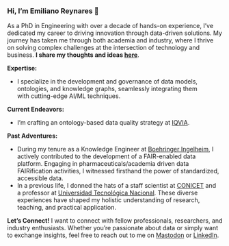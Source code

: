 ### Hi, I’m Emiliano Reynares 👋

As a PhD in Engineering with over a decade of hands-on experience, I’ve dedicated my career to driving innovation through data-driven solutions. My journey has taken me through both academia and industry, where I thrive on solving complex challenges at the intersection of technology and business. __I share my thoughts and ideas [here](https://github.com/emilianoreynares/emilianoreynares/wiki)__.

**Expertise:**
* I specialize in the development and governance of data models, ontologies, and knowledge graphs, seamlessly integrating them with cutting-edge AI/ML techniques.

**Current Endeavors:**
* I’m crafting an ontology-based data quality strategy at [IQVIA](https://www.iqvia.com/).

**Past Adventures:**
* During my tenure as a Knowledge Engineer at [Boehringer Ingelheim](https://www.boehringer-ingelheim.com/), I actively contributed to the development of a FAIR-enabled data platform. Engaging in pharmaceuticals/academia driven data FAIRification activities, I witnessed firsthand the power of standardized, accessible data.
* In a previous life, I donned the hats of a staff scientist at [CONICET](https://www.conicet.gov.ar/about-the-conicet/?lan=en) and a professor at [Universidad Tecnológica Nacional](https://utn.edu.ar/). These diverse experiences have shaped my holistic understanding of research, teaching, and practical application.

**Let’s Connect!**
I want to connect with fellow professionals, researchers, and industry enthusiasts. Whether you’re passionate about data or simply want to exchange insights, feel free to reach out to me on [Mastodon](https://mastodon.social/@ereynrs) or [LinkedIn](https://www.linkedin.com/in/emilianoreynares/).
